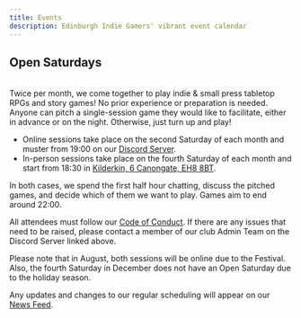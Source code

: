 ```yaml
---
title: Events
description: Edinburgh Indie Gamers' vibrant event calendar
---
```

## Open Saturdays

\
Twice per month, we come together to play indie & small press tabletop RPGs and story games! No prior experience or preparation is needed. Anyone can pitch a single-session game they would like to facilitate, either in advance or on the night. Otherwise, just turn up and play!

* Online sessions take place on the second Saturday of each month and muster from 19:00 on our [Discord Server](https://discord.gg/6vNbsq5tSV).
* In-person sessions take place on the fourth Saturday of each month and start from 18:30 in [Kilderkin, 6 Canongate, EH8 8BT](https://kilderkingroup.co.uk/kilderkin-2/).

In both cases, we spend the first half hour chatting, discuss the pitched games, and decide which of them we want to play. Games aim to end around 22:00. 

All attendees must follow our [Code of Conduct](https://edinburgh-indie-gamers.netlify.app/code-of-conduct). If there are any issues that need to be raised, please contact a member of our club Admin Team on the Discord Server linked above. 

Please note that in August, both sessions will be online due to the Festival. Also, the fourth Saturday in December does not have an Open Saturday due to the holiday season. 

Any updates and changes to our regular scheduling will appear on our [News Feed](https://edinburgh-indie-gamers.netlify.app/news).